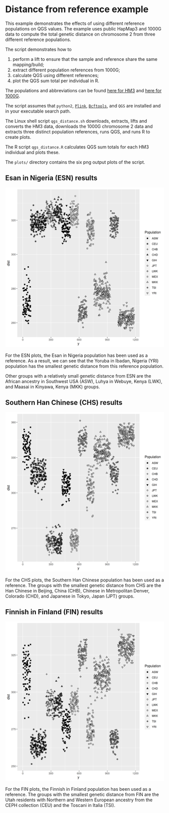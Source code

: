 # Distance from reference example

This example demonstrates the effects of using different reference populations on QGS values. The example uses public HapMap3 and 1000G data to compute the total genetic distance on chromosome 2 from three different reference populations.

The script demonstrates how to 

1. perform a lift to ensure that the sample and reference share the same mapping/build;
2. extract different population references from 1000G;
3. calculate QGS using different references;
4. plot the QGS sum total per individual in R.

The populations and abbreviations can be found [here for HM3](https://www.sanger.ac.uk/resources/downloads/human/hapmap3.html) and [here for 1000G](https://www.internationalgenome.org/category/phenotype/).

The script assumes that `python2`, [`Plink`](http://zzz.bwh.harvard.edu/plink/), [`Bcftools`](https://samtools.github.io/bcftools/), and `QGS` are installed and in your executable search path.

The Linux shell script `qgs_distance.sh` downloads, extracts, lifts and converts the HM3 data, downloads the 1000G chromosome 2 data and extracts three distinct population references, runs QGS, and runs R to create plots.

The R script `qgs_distance.R` calculates QGS sum totals for each HM3 individual and plots these.

The `plots/` directory contains the six png output plots of the script.

## Esan in Nigeria (ESN) results

![Esan in Nigeria scatterplot](plots/hm3_ESN_scatter.png)

For the ESN plots, the Esan in Nigeria population has been used as a reference. As a result, we can see that the Yoruba in Ibadan, Nigeria (YRI) population has the smallest genetic distance from this reference population.

Other groups with a relatively small genetic distance from ESN are the African ancestry in Southwest USA (ASW), Luhya in Webuye, Kenya (LWK), and Maasai in Kinyawa, Kenya (MKK) groups.

## Southern Han Chinese (CHS) results

![Southern Han Chinese scatterplot](plots/hm3_CHS_scatter.png)

For the CHS plots, the Southern Han Chinese population has been used as a reference. The groups with the smallest genetic distance from CHS are the Han Chinese in Beijing, China (CHB), Chinese in Metropolitan Denver, Colorado (CHD), and Japanese in Tokyo, Japan (JPT) groups.

## Finnish in Finland (FIN) results

![Finnish in Finland scatterplot](plots/hm3_FIN_scatter.png)

For the FIN plots, the Finnish in Finland population has been used as a reference. The groups with the smallest genetic distance from FIN are the Utah residents with Northern and Western European ancestry from the CEPH collection (CEU) and the Toscani in Italia (TSI).